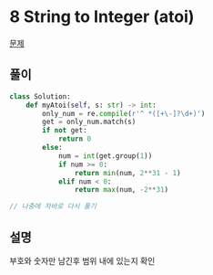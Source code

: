 # 8 String to Integer (atoi)

[문제](https://leetcode.com/problems/string-to-integer-atoi/)

## 풀이

```python
class Solution:
    def myAtoi(self, s: str) -> int:
        only_num = re.compile(r'^ *([+\-]?\d+)')
        get = only_num.match(s)
        if not get:
            return 0
        else:
            num = int(get.group(1))
            if num >= 0:
                return min(num, 2**31 - 1)
            elif num < 0:
                return max(num, -2**31)
```

```java
// 나중에 자바로 다시 풀기
```

## 설명

부호와 숫자만 남긴후 범위 내에 있는지 확인


